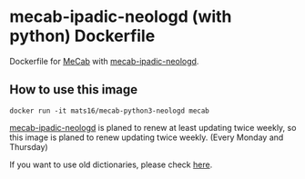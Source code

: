 # mecab-ipadic-neologd (with python) Dockerfile
Dockerfile for [MeCab](http://taku910.github.io/mecab/) with [mecab-ipadic-neologd](https://github.com/neologd/mecab-ipadic-neologd).

## How to use this image

```shell
docker run -it mats16/mecab-python3-neologd mecab
```

[mecab-ipadic-neologd](https://github.com/neologd/mecab-ipadic-neologd) is planed to renew at least updating twice weekly, so this image is planed to renew updating twice weekly. (Every Monday and Thursday)

If you want to use old dictionaries, please check [here](https://cloud.docker.com/repository/docker/mats16/mecab-python3-neologd/tags).
